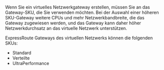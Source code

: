 Wenn Sie ein virtuelles Netzwerkgateway erstellen, müssen Sie an das Gateway-SKU, die Sie verwenden möchten. Bei der Auswahl einer höheren SKU-Gateway weitere CPUs und mehr Netzwerkbandbreite, die das Gateway zugewiesen werden, und das Gateway kann daher höher Netzwerkdurchsatz an das virtuelle Netzwerk unterstützen. 

ExpressRoute Gateways des virtuellen Netzwerks können die folgenden SKUs: 

* Standard
* Verteilte
* UltraPerformance

